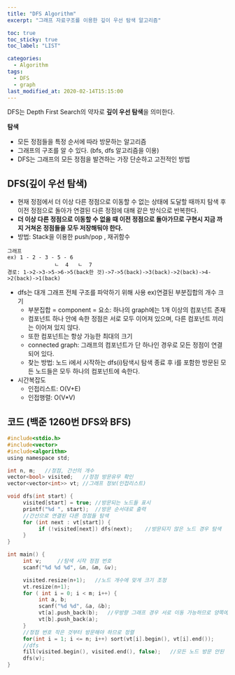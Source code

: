 ```yaml
---
title: "DFS Algorithm"
excerpt: "그래프 자료구조를 이용한 깊이 우선 탐색 알고리즘"

toc: true
toc_sticky: true
toc_label: "LIST"

categories:
  - Algorithm
tags:
  - DFS
  - graph
last_modified_at: 2020-02-14T15:15:00
---
```

DFS는 Depth First Search의 약자로 **깊이 우선 탐색**을 의미한다.  


**탐색**  
* 모든 정점들을 특정 순서에 따라 방문하는 알고리즘  
* 그래프의 구조를 알 수 있다. (bfs, dfs 알고리즘을 이용)
* DFS는 그래프의 모든 정점을 발견하는 가장 단순하고 고전적인 방법

DFS(깊이 우선 탐색)  
--------    
* 현재 정점에서 더 이상 다른 정점으로 이동할 수 없는 상태에 도달할 때까지 탐색 후 이전 정점으로 돌아가 연결된 다른 정점에 대해 같은 방식으로 반복한다.  
* __더 이상 다른 정점으로 이동할 수 없을 때 이전 정점으로 돌아가므로 구현시 지금 까지 거쳐온 정점들을 모두 저장해둬야 한다.__
* 방법: Stack을 이용한 push/pop  , 재귀함수  
```
그래프  
ex) 1 - 2 - 3 - 5 - 6  
               ㄴ  4   ㄴ  7  
경로: 1->2->3->5->6->5(back한 것)->7->5(back)->3(back)->2(back)->4->2(back)->1(back)
```
* dfs는 대개 그래프 전체 구조를 파악하기 위해 사용 ex)연결된 부분집합의 개수 크기
	- 부분집합 = component = 요소: 하나의 graph에는 1개 이상의 컴포넌트 존재
	- 컴포넌트 하나 안에 속한 정점은 서로 모두 이어져 있으며, 다른 컴포넌트 끼리는 이어져 있지 않다.
	- 또한 컴포넌트는 항상 가능한 최대의 크기
	- connected graph: 그래프의 컴포넌트가 단 하나인 경우로 모든 정점이 연결되어 있다.
	- 찾는 방법: 노드 i에서 시작하는 dfs(i)탐색시 탐색 종료 후 i를 포함한 방문된 모든 노드들은 모두 하나의 컴포넌트에 속한다.  
* 시간복잡도
	- 인접리스트: O(V+E)
	- 인접행렬: O(V*V)

코드 (백준 1260번 DFS와 BFS)  
---------  
``` c  
#include<stdio.h>
#include<vector>
#include<algorithm>
using namespace std;

int n, m;	//정점, 간선의 개수  
vector<bool> visited;	//정점 방문유무 확인
vector<vector<int>> vt;	//그래프 정보(인접리스트)

void dfs(int start) {
     visited[start] = true;	//방문되는 노드들 표시
     printf("%d ", start);	//방문 순서대로 출력
     //간선으로 연결된 다른 정점들 탐색
     for (int next : vt[start]) {
          if (!visited[next]) dfs(next);	//방문되지 않은 노드 경우 탐색
     }
}

int main() {
     int v;		//탐색 시작 정점 번호
     scanf("%d %d %d", &n, &m, &v);

     visited.resize(n+1);	//노드 개수에 맞게 크기 조정
     vt.resize(n+1);
     for ( int i = 0; i < m; i++) {
          int a, b;
          scanf("%d %d", &a, &b);
          vt[a].push_back(b);	//무방향 그래프 경우 서로 이동 가능하므로 양쪽에 넣어준다.
          vt[b].push_back(a);
     }
     //정점 번호 작은 것부터 방문해야 하므로 정렬
     for(int i = 1; i <= n; i++) sort(vt[i].begin(), vt[i].end());
     //dfs
     fill(visited.begin(), visited.end(), false);	//모든 노드 방문 안된 상태로 초기화
     dfs(v);
}
```  